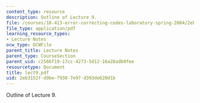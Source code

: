 ```yaml
---
content_type: resource
description: Outline of Lecture 9.
file: /courses/18-413-error-correcting-codes-laboratory-spring-2004/2eb3152fd9bef9307e97d393de620d1b_lect9.pdf
file_type: application/pdf
learning_resource_types:
- Lecture Notes
ocw_type: OCWFile
parent_title: Lecture Notes
parent_type: CourseSection
parent_uid: c2566f19-17cc-4273-5d12-16a28adb0fee
resourcetype: Document
title: lect9.pdf
uid: 2eb3152f-d9be-f930-7e97-d393de620d1b
---
```

Outline of Lecture 9.

